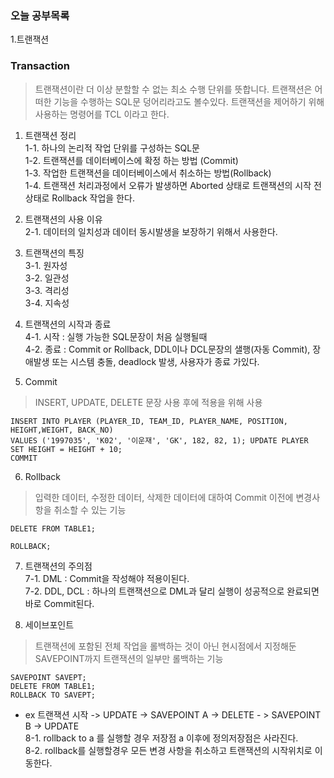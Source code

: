 ### 오늘 공부목록
1.트랜잭션

### Transaction
>트랜잭션이란 더 이상 분할할 수 없는 최소 수행 단위를 뜻합니다. 트랜잭션은 어떠한 기능을 수행하는 SQL문 덩어리라고도 볼수있다. 트랜잭션을 제어하기 위해 사용하는 명령어를 TCL 이라고 한다.

1. 트랜잭션 정리<br/>
 1-1. 하나의 논리적 작업 단위를 구성하는 SQL문<br/>
 1-2. 트랜잭션를 데이터베이스에 확정 하는 방법 (Commit)<br/>
 1-3. 작업한 트랜잭션을 데이터베이스에서 취소하는 방법(Rollback)<br/>
 1-4. 트랜잭션 처리과정에서 오류가 발생하면 Aborted 상태로 트랜잭션의 시작 전 상태로 Rollback 작업을 한다.
 
2. 트랜잭션의 사용 이유<br/>
 2-1. 데이터의 일치성과 데이터 동시발생을 보장하기 위해서 사용한다.
 
3. 트랜잭션의 특징<br/>
 3-1. 원자성<br/>
 3-2. 일관성<br/>
 3-3. 격리성<br/>
 3-4. 지속성
 
4. 트랜잭션의 시작과 종료<br/> 
 4-1. 시작 : 실행 가능한 SQL문장이 처음 실행될때 <br/>
 4-2. 종료 : Commit or Rollback, DDL이나 DCL문장의 샐행(자동 Commit), 장애발생 또는 시스템 충돌, deadlock 발생, 사용자가 종료 가있다.
  
5. Commit <br/>
 >INSERT, UPDATE, DELETE 문장 사용 후에 적용을 위해 사용
 ```
 INSERT INTO PLAYER (PLAYER_ID, TEAM_ID, PLAYER_NAME, POSITION, HEIGHT,WEIGHT, BACK_NO) 
 VALUES ('1997035', 'K02', '이운재', 'GK', 182, 82, 1); UPDATE PLAYER SET HEIGHT = HEIGHT + 10; 
 COMMIT 
 ```
6. Rollback <br/>
 >입력한 데이터, 수정한 데이터, 삭제한 데이터에 대하여 Commit 이전에 변경사항을 취소할 수 있는 기능 <br/>
  ```
  DELETE FROM TABLE1;

  ROLLBACK;
  ```
7. 트랜잭션의 주의점 <br/>
 7-1. DML : Commit을 작성해야 적용이된다. <br/>
 7-2. DDL, DCL : 하나의 트랜잭션으로 DML과 달리 실행이 성공적으로 완료되면 바로 Commit된다. <br/>

8. 세이브포인트
 >트랜잭션에 포함된 전체 작업을 롤백하는 것이 아닌 현시점에서 지정해둔 SAVEPOINT까지 트랜잭션의 일부만 롤백하는 기능
 ```
 SAVEPOINT SAVEPT;
 DELETE FROM TABLE1;  
 ROLLBACK TO SAVEPT; 
 ```
 - ex 트랜잭션 시작 -> UPDATE -> SAVEPOINT A -> DELETE - > SAVEPOINT B -> UPDATE <br/>
 8-1. rollback to a 를 실행할 경우 저장점 a 이후에 정의저장점은 사라진다. <br/>
 8-2. rollback를 실행할경우 모든 변경 사항을 취소하고 트랜잭션의 시작위치로 이동한다.
